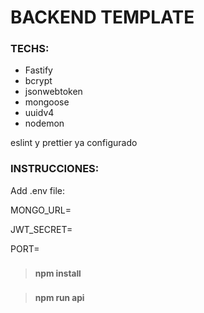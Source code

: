 # BACKEND TEMPLATE

### TECHS:
- Fastify
- bcrypt
- jsonwebtoken
- mongoose
- uuidv4
- nodemon

eslint y prettier ya configurado

### INSTRUCCIONES:
Add .env file:

MONGO_URL=

JWT_SECRET=

PORT=

> ### <sup> npm install </sup>

> ### <sup> npm run api </sup>
